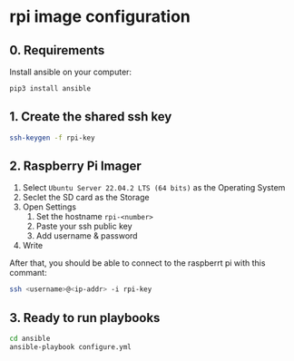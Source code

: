 # rpi image configuration

## 0. Requirements

Install ansible on your computer:
```bash
pip3 install ansible
```

## 1. Create the shared ssh key
```bash
ssh-keygen -f rpi-key
```

## 2. Raspberry Pi Imager

1. Select `Ubuntu Server 22.04.2 LTS (64 bits)` as the Operating System
2. Seclet the SD card as the Storage
3. Open Settings
   1. Set the hostname `rpi-<number>`
   2. Paste your ssh public key
   3. Add username & password
4. Write

After that, you should be able to connect to the raspberrt pi with this commant:
```bash
ssh <username>@<ip-addr> -i rpi-key
```

## 3. Ready to run playbooks

```bash
cd ansible
ansible-playbook configure.yml
```


